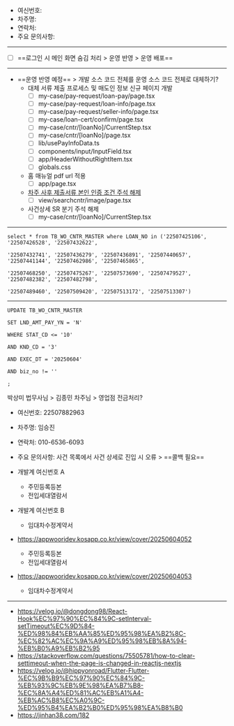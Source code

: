 - 여신번호: 
- 차주명: 
- 연락처: 
- 주요 문의사항: 
***
- [ ] ==로그인 시 메인 화면 숨김 처리 > 운영 반영 > 운영 배포==
***
- ==운영 반영 예정== > 개발 소스 코드 전체를 운영 소스 코드 전체로 대체하기?
	- 대체 서류 제출 프로세스 및 매도인 정보 신규 페이지 개발
		- [ ] my-case/pay-request/loan-pay/page.tsx
		- [ ] my-case/pay-request/loan-info/page.tsx
		- [ ] my-case/pay-request/seller-info/page.tsx
		- [ ] my-case/loan-cert/confirm/page.tsx
		- [ ] my-case/cntr/[loanNo]/CurrentStep.tsx
		- [ ] my-case/cntr/[loanNo]/page.tsx
		- [ ] lib/usePayInfoData.ts
		- [ ] components/input/InputField.tsx
		- [ ] app/HeaderWithoutRightItem.tsx
		- [ ] globals.css
	- 홈 매뉴얼 pdf url 적용
		- [ ] app/page.tsx
	- [차주 사후 제출서류 본인 인증 조건 주석 해제](http://211.251.254.64:24001/dev/withuslaw-react-web/-/commit/501c8842d8491e2e71910c054beffc13bd0a3262)
		- [ ] view/searchcntr/image/page.tsx
	- 사건상세 SR 분기 주석 해제
		- [ ] my-case/cntr/[loanNo]/CurrentStep.tsx

***
```tsx
select * from TB_WO_CNTR_MASTER where LOAN_NO in ('22507425106', '22507426528', '22507432622',

'22507432741', '22507436279', '22507436891', '22507440657', '22507441144', '22507462986', '22507465865',

'22507468250', '22507475267', '22507573690', '22507479527', '22507482382', '22507482798',

'22507489460', '22507509420', '22507513172', '22507513307')
```
***
```tsx
UPDATE TB_WO_CNTR_MASTER 

SET LND_AMT_PAY_YN = 'N'

WHERE STAT_CD <= '10'

AND KND_CD = '3'

AND EXEC_DT = '20250604'

AND biz_no != ''

;
```

박상미 법무사님 > 김종민 차주님 > 영업점 전금처리?

- 여신번호: 22507882963
- 차주명: 임승진
- 연락처: 010-6536-6093
- 주요 문의사항: 사건 목록에서 사건 상세로 진입 시 오류 > ==콜백 필요==


- 개발계 여신번호 A
	- 주민등록등본
	- 전입세대열람서

- 개발계 여신번호 B
	- 임대차수정계약서
- https://appwooridev.kosapp.co.kr/view/cover/20250604052
	- 주민등록등본
	- 전입세대열람서

- https://appwooridev.kosapp.co.kr/view/cover/20250604053
	- 임대차수정계약서

***
- https://velog.io/@dongdong98/React-Hook%EC%97%90%EC%84%9C-setInterval-setTimeout%EC%9D%84-%ED%98%84%EB%AA%85%ED%95%98%EA%B2%8C-%EC%82%AC%EC%9A%A9%ED%95%98%EB%8A%94-%EB%B0%A9%EB%B2%95
- https://stackoverflow.com/questions/75505781/how-to-clear-settimeout-when-the-page-is-changed-in-reactjs-nextjs
- https://velog.io/@hippyonroad/Flutter-Flutter-%EC%9B%B9%EC%97%90%EC%84%9C-%EB%93%9C%EB%9E%98%EA%B7%B8-%EC%8A%A4%ED%81%AC%EB%A1%A4-%EB%AC%B8%EC%A0%9C-%ED%95%B4%EA%B2%B0%ED%95%98%EA%B8%B0
- https://jinhan38.com/182